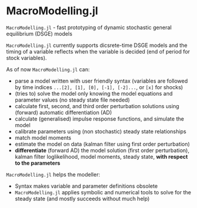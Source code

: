 # MacroModelling.jl

`MacroModelling.jl` - fast prototyping of dynamic stochastic general equilibrium (DSGE) models

`MacroModelling.jl` currently supports dicsrete-time DSGE models and the timing of a variable reflects when the variable is decided (end of period for stock variables).

As of now `MacroModelling.jl` can:
- parse a model written with user friendly syntax (variables are followed by time indices `...[2], [1], [0], [-1], [-2]...`, or `[x]` for shocks)
- (tries to) solve the model only knowing the model equations and parameter values (no steady state file needed)
- calculate first, second, and third order perturbation solutions using (forward) automatic differentiation (AD)
- calculate (generalised) impulse response functions, and simulate the model
- calibrate parameters using (non stochastic) steady state relationships
- match model moments
- estimate the model on data (kalman filter using first order perturbation)
- **differentiate** (forward AD) the model solution (first order perturbation), kalman filter loglikelihood, model moments, steady state, **with respect to the parameters**


`MacroModelling.jl` helps the modeller:
- Syntax makes variable and parameter definitions obsolete
- `MacroModelling.jl` applies symbolic and numerical tools to solve for the steady state (and mostly succeeds without much help)